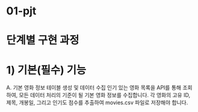 # 01-pjt

# 단계별 구현 과정

# 1) 기본(필수) 기능   
A. 기본 영화 정보 테이블 생성 및 데이터 수집 
인기 있는 영화 목록을 API를 통해 조회하여, 모든 데이터 처리의 
기준이 될 기본 영화 정보를 수집합니다. 각 영화의 고유 ID, 제목, 
개봉일, 그리고 인기도 점수를 추출하여 movies.csv 파일로 저장해야 
합니다.